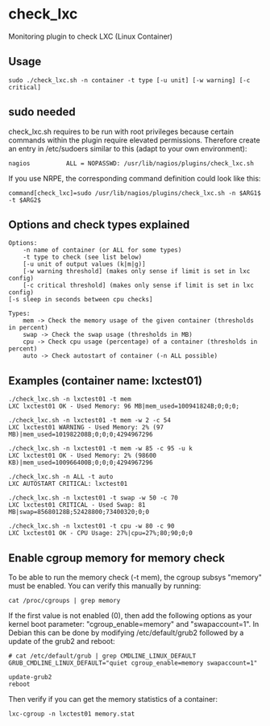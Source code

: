 check_lxc
=========

Monitoring plugin to check LXC (Linux Container) 


Usage
-----
    sudo ./check_lxc.sh -n container -t type [-u unit] [-w warning] [-c critical]
    
sudo needed
-----------
check_lxc.sh requires to be run with root privileges because certain commands within the plugin require elevated permissions. Therefore create an entry in /etc/sudoers similar to this (adapt to your own environment):

    nagios          ALL = NOPASSWD: /usr/lib/nagios/plugins/check_lxc.sh
    
If you use NRPE, the corresponding command definition could look like this:

    command[check_lxc]=sudo /usr/lib/nagios/plugins/check_lxc.sh -n $ARG1$ -t $ARG2$
    
Options and check types explained
---------------------------------
    Options:
        -n name of container (or ALL for some types)
        -t type to check (see list below)
        [-u unit of output values (k|m|g)]
        [-w warning threshold] (makes only sense if limit is set in lxc config)
        [-c critical threshold] (makes only sense if limit is set in lxc config)
	[-s sleep in seconds between cpu checks]
        
    Types:
        mem -> Check the memory usage of the given container (thresholds in percent)
        swap -> Check the swap usage (thresholds in MB)
        cpu -> Check cpu usage (percentage) of a container (thresholds in percent)
        auto -> Check autostart of container (-n ALL possible)


Examples (container name: lxctest01)
------------------------------------
    ./check_lxc.sh -n lxctest01 -t mem 
    LXC lxctest01 OK - Used Memory: 96 MB|mem_used=100941824B;0;0;0;

    ./check_lxc.sh -n lxctest01 -t mem -w 2 -c 54 
    LXC lxctest01 WARNING - Used Memory: 2% (97 MB)|mem_used=101982208B;0;0;0;4294967296
    
    ./check_lxc.sh -n lxctest01 -t mem -w 85 -c 95 -u k
    LXC lxctest01 OK - Used Memory: 2% (98600 KB)|mem_used=100966400B;0;0;0;4294967296
    
    ./check_lxc.sh -n ALL -t auto 
    LXC AUTOSTART CRITICAL: lxctest01

    ./check_lxc.sh -n lxctest01 -t swap -w 50 -c 70
    LXC lxctest01 CRITICAL - Used Swap: 81 MB|swap=85680128B;52428800;73400320;0;0
 
    ./check_lxc.sh -n lxctest01 -t cpu -w 80 -c 90
    LXC lxctest01 OK - CPU Usage: 27%|cpu=27%;80;90;0;0
 

Enable cgroup memory for memory check
------------------------------------
To be able to run the memory check (-t mem), the cgroup subsys "memory" must be enabled. You can verify this manually by running:

    cat /proc/cgroups | grep memory
    
If the first value is not enabled (0), then add the following options as your kernel boot parameter: "cgroup_enable=memory" and "swapaccount=1". In Debian this can be done by modifying /etc/default/grub2 followed by a update of the grub2 and reboot:

    # cat /etc/default/grub | grep CMDLINE_LINUX_DEFAULT
    GRUB_CMDLINE_LINUX_DEFAULT="quiet cgroup_enable=memory swapaccount=1"
    
    update-grub2
    reboot

Then verify if you can get the memory statistics of a container:

    lxc-cgroup -n lxctest01 memory.stat
